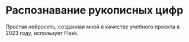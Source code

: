 # Распознавание рукописных цифр
Простая нейросеть, созданная мной в качестве учебного проекта в 2023 году, использует Flask.